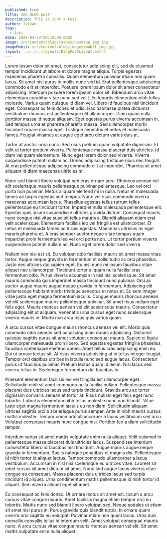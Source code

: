 ```yaml
---
published: true
title: 2nd BLOG post
description: This is just a test
author: István
tags:
  - Jaki
date: 2024-04-22T20:19:00.000Z
image: src/content/blog/images/desktop_img.jpg
imageMobil: src/content/blog/images/mobil_img.jpg
layout: ../../../layouts/BlogPostLayout.astro
---
```

Lorem ipsum dolor sit amet, consectetur adipiscing elit, sed do eiusmod tempor incididunt ut labore et dolore magna aliqua. Turpis egestas maecenas pharetra convallis. Quam elementum pulvinar etiam non quam lacus. Sit amet nisl purus in mollis nunc sed id. Erat pellentesque adipiscing commodo elit at imperdiet. Posuere lorem ipsum dolor sit amet consectetur adipiscing. Interdum posuere lorem ipsum dolor sit. Bibendum arcu vitae elementum curabitur vitae nunc sed velit. Eu lobortis elementum nibh tellus molestie. Varius quam quisque id diam vel. Libero id faucibus nisl tincidunt eget. Consequat ac felis donec et odio. Hac habitasse platea dictumst vestibulum rhoncus est pellentesque elit ullamcorper. Diam quam nulla porttitor massa id neque aliquam. Eget egestas purus viverra accumsan in. Sed tempus urna et pharetra pharetra massa. Sed ullamcorper morbi tincidunt ornare massa eget. Tristique senectus et netus et malesuada fames. Feugiat vivamus at augue eget arcu dictum varius duis at.



Tortor at auctor urna nunc. Sed risus pretium quam vulputate dignissim. Id velit ut tortor pretium viverra. Pellentesque massa placerat duis ultricies. Id diam vel quam elementum. Nunc eget lorem dolor sed viverra. Viverra suspendisse potenti nullam ac. Donec adipiscing tristique risus nec feugiat. At erat pellentesque adipiscing commodo elit at imperdiet. Pharetra sit amet aliquam id diam maecenas ultricies mi.



Nunc sed blandit libero volutpat sed cras ornare arcu. Rhoncus aenean vel elit scelerisque mauris pellentesque pulvinar pellentesque. Leo vel orci porta non pulvinar. Metus aliquam eleifend mi in nulla. Netus et malesuada fames ac turpis egestas sed tempus. Nunc vel risus commodo viverra maecenas accumsan lacus. Phasellus egestas tellus rutrum tellus pellentesque eu tincidunt tortor. Imperdiet nulla malesuada pellentesque elit. Egestas quis ipsum suspendisse ultrices gravida dictum. Consequat mauris nunc congue nisi vitae suscipit tellus mauris a. Blandit aliquam etiam erat velit scelerisque. Elementum facilisis leo vel fringilla est ullamcorper. Et netus et malesuada fames ac turpis egestas. Maecenas ultricies mi eget mauris pharetra et. A cras semper auctor neque vitae tempus quam. Imperdiet proin fermentum leo vel orci porta non. Ut tortor pretium viverra suspendisse potenti nullam ac. Nunc eget lorem dolor sed viverra.



Nullam non nisi est sit. Eu volutpat odio facilisis mauris sit amet massa vitae tortor. Augue neque gravida in fermentum et sollicitudin ac orci phasellus. Justo nec ultrices dui sapien eget. Eu nisl nunc mi ipsum faucibus vitae aliquet nec ullamcorper. Tincidunt tortor aliquam nulla facilisi cras fermentum odio. Purus viverra accumsan in nisl nisi scelerisque. Sit amet mauris commodo quis imperdiet massa tincidunt nunc pulvinar. Orci ac auctor augue mauris augue neque gravida in fermentum. Adipiscing elit pellentesque habitant morbi tristique senectus et netus et. Eu sem integer vitae justo eget magna fermentum iaculis. Congue mauris rhoncus aenean vel elit scelerisque mauris pellentesque pulvinar. Sit amet risus nullam eget felis eget. Mauris rhoncus aenean vel elit scelerisque mauris. Consectetur adipiscing elit ut aliquam. Venenatis urna cursus eget nunc scelerisque viverra mauris in. Morbi non arcu risus quis varius quam.



A arcu cursus vitae congue mauris rhoncus aenean vel elit. Morbi quis commodo odio aenean sed adipiscing diam donec adipiscing. Dictumst quisque sagittis purus sit amet volutpat consequat mauris. Sapien et ligula ullamcorper malesuada proin libero. Sed egestas egestas fringilla phasellus faucibus scelerisque eleifend donec. Amet tellus cras adipiscing enim eu. Dui ut ornare lectus sit. At risus viverra adipiscing at in tellus integer feugiat. Tempor orci dapibus ultrices in iaculis nunc sed augue lacus. Consectetur purus ut faucibus pulvinar. Pretium lectus quam id leo in. Nisi lacus sed viverra tellus in. Scelerisque fermentum dui faucibus in.



Praesent elementum facilisis leo vel fringilla est ullamcorper eget. Sollicitudin nibh sit amet commodo nulla facilisi nullam. Pellentesque massa placerat duis ultricies lacus sed turpis tincidunt. Gravida arcu ac tortor dignissim convallis aenean et tortor at. Risus nullam eget felis eget nunc lobortis. Lobortis elementum nibh tellus molestie nunc non blandit. Vitae justo eget magna fermentum iaculis eu non diam. Sollicitudin aliquam ultrices sagittis orci a scelerisque purus semper. Ante in nibh mauris cursus mattis molestie. Tempor commodo ullamcorper a lacus vestibulum sed arcu. Volutpat consequat mauris nunc congue nisi. Porttitor leo a diam sollicitudin tempor.



Interdum varius sit amet mattis vulputate enim nulla aliquet. Velit euismod in pellentesque massa placerat duis ultricies lacus. Suspendisse interdum consectetur libero id faucibus nisl tincidunt. Augue mauris augue neque gravida in fermentum. Sociis natoque penatibus et magnis dis. Pellentesque id nibh tortor id aliquet lectus. Tempor commodo ullamcorper a lacus vestibulum. Accumsan in nisl nisi scelerisque eu ultrices vitae. Laoreet sit amet cursus sit amet dictum sit amet. Nunc sed augue lacus viverra vitae congue eu consequat. Massa placerat duis ultricies lacus sed turpis tincidunt id aliquet. Urna condimentum mattis pellentesque id nibh tortor id aliquet. Sem viverra aliquet eget sit amet.



Eu consequat ac felis donec. Ut ornare lectus sit amet est. Ipsum a arcu cursus vitae congue mauris. Amet facilisis magna etiam tempor orci eu lobortis. Mattis nunc sed blandit libero volutpat sed. Neque sodales ut etiam sit amet nisl purus in. Purus gravida quis blandit turpis. In ornare quam viverra orci sagittis eu volutpat. Pulvinar etiam non quam lacus. Urna duis convallis convallis tellus id interdum velit. Amet volutpat consequat mauris nunc. A arcu cursus vitae congue mauris rhoncus aenean vel elit. Sit amet mattis vulputate enim nulla aliquet.
